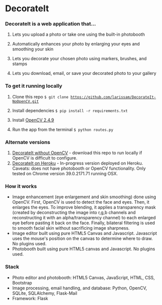 # DecorateIt

### DecorateIt is a web application that...
1. Lets you upload a photo or take one using the built-in photobooth

2. Automatically enhances your photo by enlarging your eyes and smoothing your skin

3. Lets you decorate your chosen photo using markers, brushes, and stamps

4. Lets you download, email, or save your decorated photo to your gallery


### To get it running locally

1. Clone this repo
<code>$ git clone https://github.com/larissam/DecorateIt-NoOpenCV.git </code>

2. Install dependencies
<code>$ pip install -r requirements.txt </code>

3. Install [OpenCV 2.4.9](http://opencv.org/downloads.html)

4. Run the app from the terminal
<code>$ python routes.py </code>


### Alternate versions
1. [DecorateIt without OpenCV](https://github.com/larissam/DecorateIt-NoOpenCV) - download this repo to run locally if OpenCV is difficult to configure.
2. [DecorateIt on Heroku](http://decorateit5.herokuapp.com/) - In-progress version deployed on Heroku. Caveats: does not have photobooth or OpenCV functionality. Only tested on Chrome version 39.0.2171.71 running OSX.


### How it works

- Image enhancement (eye enlargement and skin smoothing) done using OpenCV. First, OpenCV is used to detect the face and eyes. Then, it enlarges the eyes. To improve blending, it applies a transparency mask (created by deconstructing the image into r,g,b channels and reconstructing it with an alpha/transparency channel) to each enlarged eye before pasting it back on the face. Finally, bilateral filtering is used to smooth facial skin without sacrificing image sharpness.
- Image editor built using pure HTML5 Canvas and Javascript. Javascript uses the mouse's position on the canvas to determine where to draw. No plugins used.
- Photobooth built using pure HTML5 canvas and Javascript. No plugins used.


### Stack
- Photo editor and photobooth: HTML5 Canvas, JavaScript, HTML, CSS, Bootstrap
- Image processing, email handling, and database: Python, OpenCV, SQLite, SQLAlchemy, Flask-Mail
- Framework: Flask



